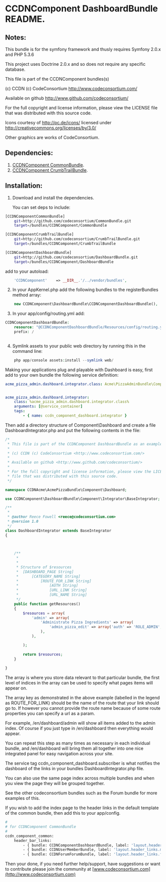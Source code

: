 CCDNComponent DashboardBundle README.
=====================================


Notes:  
------
  
This bundle is for the symfony framework and thusly requires Symfony 2.0.x and PHP 5.3.6
  
This project uses Doctrine 2.0.x and so does not require any specific database.
  

This file is part of the CCDNComponent bundles(s)

(c) CCDN (c) CodeConsortium <http://www.codeconsortium.com/> 

Available on github <http://www.github.com/codeconsortium/>

For the full copyright and license information, please view the LICENSE
file that was distributed with this source code.

Icons courtesy of http://pc.de/icons/ licensed under http://creativecommons.org/licenses/by/3.0/

Other graphics are works of CodeConsortium.

Dependencies:
-------------

1. [CCDNComponent CommonBundle](https://github.com/codeconsortium/CommonBundle).
2. [CCDNComponent CrumbTrailBundle](https://github.com/codeconsortium/CrumbTrailBundle).


Installation:
-------------

1) Download and install the dependencies.

   You can set deps to include:

```sh
[CCDNComponentCommonBundle]
    git=http://github.com/codeconsortium/CommonBundle.git
    target=/bundles/CCDNComponent/CommonBundle

[CCDNComponentCrumbTrailBundle]
    git=http://github.com/codeconsortium/CrumbTrailBundle.git
    target=/bundles/CCDNComponent/CrumbTrailBundle

[CCDNComponentDashboardBundle]
	git=http://github.com/codeconsortium/DashboardBundle.git
	target=/bundles/CCDNComponent/DashboardBundle
```

add to your autoload:

```php
    'CCDNComponent'    => __DIR__.'/../vendor/bundles',
```

2) In your AppKernel.php add the following bundles to the registerBundles method array:  

```php
    new CCDNComponent\DashboardBundle\CCDNComponentDashboardBundle(),    
``` 

3) In your app/config/routing.yml add:  

```php
CCDNComponentDashboardBundle:
    resource: "@CCDNComponentDashboardBundle/Resources/config/routing.yml"
    prefix: /
 
```

4) Symlink assets to your public web directory by running this in the command line:

```php
    php app/console assets:install --symlink web/
```

Making your applications plug and playable with Dashboard is easy, first add to your own bundle the following service definition:

```yml
acme_pizza_admin.dashboard.integrator.class: Acme\PizzaAdminBundle\Component\Dashboard\DashboardIntegrator


acme_pizza_admin.dashboard.integrator:
    class: %acme_pizza_admin.dashboard.integrator.class%
    arguments: [@service_container]
    tags:
        - { name: ccdn_component_dashboard.integrator }
```

Then add a directory structure of Component\Dashboard and create a file DashboardIntegrator.php and put the following contents in the file:

```php
/*
 * This file is part of the CCDNComponent DashboardBundle as an example!
 *
 * (c) CCDN (c) CodeConsortium <http://www.codeconsortium.com/> 
 * 
 * Available on github <http://www.github.com/codeconsortium/>
 *
 * For the full copyright and license information, please view the LICENSE
 * file that was distributed with this source code.
 */

namespace CCDNAcme\AcmePizzaBundle\Component\Dashboard;

use CCDNComponent\DashboardBundle\Component\Integrator\BaseIntegrator;

/**
 * 
 * @author Reece Fowell <reece@codeconsortium.com> 
 * @version 1.0
 */
class DashboardIntegrator extends BaseIntegrator
{

	
	
	/**
	 *
	 *
	 * Structure of $resources
	 * 	[DASHBOARD_PAGE String]
	 * 		[CATEGORY_NAME String]
	 *			[ROUTE_FOR_LINK String]
	 *				[AUTH String]
	 *				[URL_LINK String]
	 *				[URL_NAME String]
	 */
	public function getResources()
	{
		$resources = array(
			'admin' => array(
				'Administrate Pizza Ingredients' => array(
					'admin_pizza_edit' => array('auth' => 'ROLE_ADMIN', 'name' => 'Edit Ingredients Choices', 'icon' => $this->basePath . '/bundles/ccdncomponentcommon/images/icons/Black/32x32/32x32_category.png'),
				),
			),

		);
		
		return $resources;
	}
	
}
```

The array is where you store data relevant to that particular bundle, the first level of indices in the array can be used to specify what pages items will appear on.

The array key as demonstrated in the above example (labelled in the legend as ROUTE_FOR_LINK) should be the name of the route that your link should go to. If however you cannot provide the route name because of some route properties you can specify a url as a param.

For example, /en/dashboard/admin will show all items added to the admin index. Of course if you just type in /en/dashboard then everything would appear.

You can repeat this step as many times as necessary in each individual bundle, and /en/dashboard will bring them all together into one nice integrated panel for easy navigation across your site.

The service tag ccdn_component_dashboard.subscriber is what notifies the dashboard of the links in your bundles DashboardIntegrator.php file.

You can also use the same page index across multiple bundles and when you view the page they will be grouped together. 

See the other codeconsortium bundles such as the Forum bundle for more examples of this.


If you wish to add the index page to the header links in the default template of the common bundle, then add this to your app/config.

```sh
#
# for CCDNComponent CommonBundle
#
ccdn_component_common:
    header_bar_links:
        - { bundle: CCDNComponentDashboardBundle, label: 'layout.header_links.dashboard', route: 'cc_dashboard_index' }
        - { bundle: CCDNUserMemberBundle, label: 'layout.header_links.members', route: 'cc_members_index'}
        - { bundle: CCDNForumForumBundle, label: 'layout.header_links.forum', route: cc_forum_index }
```

Then your done, if you need further help/support, have suggestions or want to contribute please join the community at [www.codeconsortium.com](http://www.codeconsortium.com)
